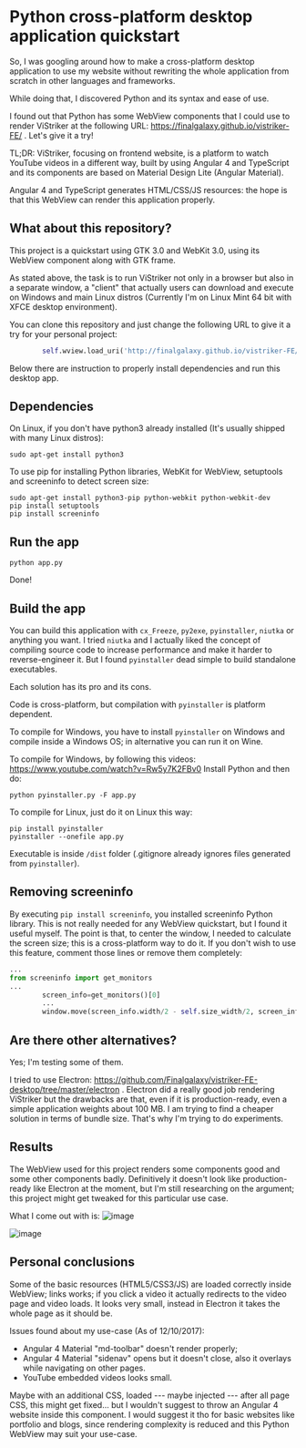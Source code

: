 # Python cross-platform desktop application quickstart
So, I was googling around how to make a cross-platform desktop application to use my website without rewriting the whole application from scratch in other languages and frameworks.

While doing that, I discovered Python and its syntax and ease of use.

I found out that Python has some WebView components that I could use to render ViStriker at the following URL: https://finalgalaxy.github.io/vistriker-FE/ . Let's give it a try!

TL;DR: ViStriker, focusing on frontend website, is a platform to watch YouTube videos in a different way, built by using Angular 4 and TypeScript and its components are based on Material Design Lite (Angular Material).

Angular 4 and TypeScript generates HTML/CSS/JS resources: the hope is that this WebView can render this application properly.

## What about this repository?
This project is a quickstart using GTK 3.0 and WebKit 3.0, using its WebView component along with GTK frame.

As stated above, the task is to run ViStriker not only in a browser but also in a separate window, a "client" that actually users can download and execute on Windows and main Linux distros (Currently I'm on Linux Mint 64 bit with XFCE desktop environment).

You can clone this repository and just change the following URL to give it a try for your personal project:
```python
        self.wview.load_uri('http://finalgalaxy.github.io/vistriker-FE/')
```
Below there are instruction to properly install dependencies and run this desktop app.

## Dependencies
On Linux, if you don't have python3 already installed (It's usually shipped with many Linux distros):
```
sudo apt-get install python3
```
To use pip for installing Python libraries, WebKit for WebView, setuptools and screeninfo to detect screen size:
```
sudo apt-get install python3-pip python-webkit python-webkit-dev
pip install setuptools
pip install screeninfo
```

## Run the app
```
python app.py
```
Done!

## Build the app
You can build this application with `cx_Freeze`, `py2exe`, `pyinstaller`, `niutka` or anything you want.
I tried `niutka` and I actually liked the concept of compiling source code to increase performance and make it harder to reverse-engineer it. But I found `pyinstaller` dead simple to build standalone executables.


Each solution has its pro and its cons.

Code is cross-platform, but compilation with `pyinstaller` is platform dependent.

To compile for Windows, you have to install `pyinstaller` on Windows and compile inside a Windows OS; in alternative you can run it on Wine.

To compile for Windows, by following this videos: https://www.youtube.com/watch?v=Rw5y7K2FBv0
Install Python and then do:
```
python pyinstaller.py -F app.py
```

To compile for Linux, just do it on Linux this way:
```
pip install pyinstaller
pyinstaller --onefile app.py
```
Executable is inside `/dist` folder (.gitignore already ignores files generated from `pyinstaller`).

## Removing screeninfo
By executing `pip install screeninfo`, you installed screeninfo Python library. This is not really needed for any WebView quickstart, but I found it useful myself.
The point is that, to center the window, I needed to calculate the screen size; this is a cross-platform way to do it.
If you don't wish to use this feature, comment those lines or remove them completely:
```python
...
from screeninfo import get_monitors
...
        screen_info=get_monitors()[0]
        ...
        window.move(screen_info.width/2 - self.size_width/2, screen_info.height - self.size_height/2) # Center window according to screen size and window size
```



## Are there other alternatives?
Yes; I'm testing some of them.

I tried to use Electron: https://github.com/Finalgalaxy/vistriker-FE-desktop/tree/master/electron . Electron did a really good job rendering ViStriker but the drawbacks are that, even if it is production-ready, even a simple application weights about 100 MB. I am trying to find a cheaper solution in terms of bundle size. That's why I'm trying to do experiments.

## Results
The WebView used for this project renders some components good and some other components badly.
Definitively it doesn't look like production-ready like Electron at the moment, but I'm still researching on the argument; this project might get tweaked for this particular use case.

What I come out with is:
![image](https://i.imgur.com/qXG9jW9.png)

![image](https://i.imgur.com/pjWdgM6.png)


## Personal conclusions
Some of the basic resources (HTML5/CSS3/JS) are loaded correctly inside WebView; links works; if you click a video it actually redirects to the video page and video loads. It looks very small, instead in Electron it takes the whole page as it should be.

Issues found about my use-case (As of 12/10/2017):
- Angular 4 Material "md-toolbar" doesn't render properly;
- Angular 4 Material "sidenav" opens but it doesn't close, also it overlays while navigating on other pages.
- YouTube embedded videos looks small.

Maybe with an additional CSS, loaded --- maybe injected --- after all page CSS, this might get fixed... but I wouldn't suggest to throw an Angular 4 website inside this component.
I would suggest it tho for basic websites like portfolio and blogs, since rendering complexity is reduced and this Python WebView may suit your use-case.
